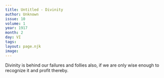 ```yaml
---
title: Untitled - Divinity
author: Unknown
issue: 10
volume: 1
year: 1917
month: 2
day: VI
tags:
layout: page.njk
image:
---
```

Divinity is behind our failures and follies also, if we are only wise enough to recognize it and profit thereby.

